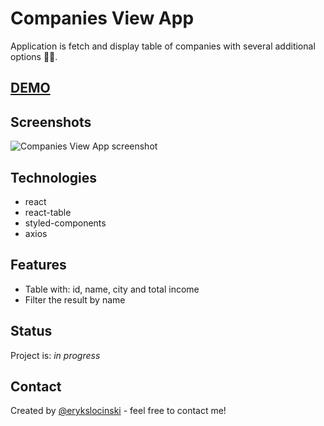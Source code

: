 # Companies View App

Application is fetch and display table of companies with several additional options 💪💪.

## [DEMO](https://companies-view-app.netlify.app/)

## Screenshots

![Companies View App screenshot](src/assets/images/screenshot.png)

## Technologies

- react
- react-table
- styled-components
- axios

## Features

- Table with: id, name, city and total income
- Filter the result by name

## Status

Project is: _in progress_

## Contact

Created by [@erykslocinski](mailto:eryk.slocinski@gmail.com) - feel free to contact me!
